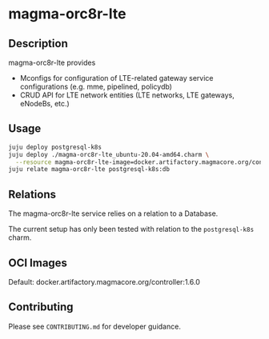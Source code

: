 # magma-orc8r-lte

## Description
magma-orc8r-lte provides
- Mconfigs for configuration of LTE-related gateway service configurations (e.g. mme, pipelined, policydb)
- CRUD API for LTE network entities (LTE networks, LTE gateways, eNodeBs, etc.)

## Usage

```bash
juju deploy postgresql-k8s
juju deploy ./magma-orc8r-lte_ubuntu-20.04-amd64.charm \
  --resource magma-orc8r-lte-image=docker.artifactory.magmacore.org/controller:1.6.0
juju relate magma-orc8r-lte postgresql-k8s:db
```

## Relations

The magma-orc8r-lte service relies on a relation to a Database. 

The current setup has only been tested with relation to the `postgresql-k8s` charm.

## OCI Images

Default: docker.artifactory.magmacore.org/controller:1.6.0

## Contributing

Please see `CONTRIBUTING.md` for developer guidance.
